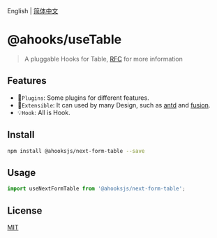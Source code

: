 English | [简体中文](https://github.com/ahooksjs/useTable/blob/master/README.zh-CN.md)

# @ahooks/useTable

> A pluggable Hooks for Table, [RFC](https://github.com/alibaba/hooks/issues/465) for more information

## Features

- 🔗`Plugins`: Some plugins for different features.
- 🚀`Extensible`: It can used by many Design, such as [antd](https://ant.design/) and [fusion](https://fusion.design/).
- 💡`Hook`: All is Hook.

## Install

```sh
npm install @ahooksjs/next-form-table --save
```

## Usage

```js
import useNextFormTable from '@ahooksjs/next-form-table';
```

## License

[MIT](./LICENSE)